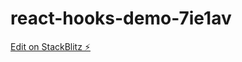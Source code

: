 # react-hooks-demo-7ie1av

[Edit on StackBlitz ⚡️](https://stackblitz.com/edit/react-hooks-demo-7ie1av)